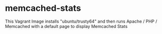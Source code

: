 # memcached-stats
This Vagrant Image installs "ubuntu/trusty64" and then runs Apache / PHP / Memcached with a default page to display Memcached Stats
